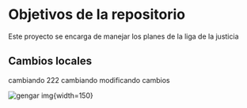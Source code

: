 # Objetivos de la repositorio

Este proyecto se encarga de manejar los planes de la liga de la justicia

## Cambios locales

cambiando 222
cambiando modificando cambios

![gengar img](https://images.wikidexcdn.net/mwuploads/wikidex/thumb/f/f8/latest/20200428203046/Gengar.png/800px-Gengar.png){width=150}
